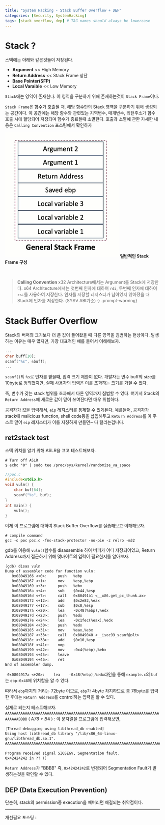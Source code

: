 ```yaml
---
title: "System Hacking - Stack Buffer Overflow + DEP"
categories: [Security, SystemHacking]
tags: [stack overflow, dep] # TAG names should always be lowercase
---
```


# Stack ?

스택에는 아래와 같은것들이 저장된다.

- **Argument** << High Memory
- **Return Address** << Stack Frame 상단
- **Base Pointer(SFP)**
- **Local Varaible** << Low Memory

`Stack`에는 영역이 존재한다. 이 영역을 구분하기 위해 존재하는것이 `Stack Frame`이다.

`Stack Frame`은 함수가 호출될 때, 해당 함수만의 Stack 영역을 구분하기 위해 생성되는 공간이다. 이 공간에는 해당 함수와 관련있는 지역변수, 매개변수, 리턴주소가 함수 호출 시에 할당되어 저장되며 함수가 종료될때 소멸한다. 호출과 소멸에 관한 자세한 내용은 `Calling Convention` 포스팅에서 확인하자

![img](/images/StackOverflow_img/StackFrame.png)
**일반적인 Stack Frame 구성**

<br />

> **Calling Convention**
> x32 Architecture에서는 Argument를 Stack에 저장한다.
> x64 Architecture에서는 첫번째 인자에 대하여 `rdi`, 두번째 인자에 대하여 `rsi`를 사용하여 저장한다. 인자를 저장할 레지스터가 남아있지 않아졌을 때 Stack에 인자를 저장한다. (SYSV ABI기준)
> {: .prompt-warning}

# Stack Buffer Overflow

Stack의 버퍼의 크기보다 더 큰 값이 들어왔을 때 다른 영역을 침범하는 현상이다.
발생하는 이유는 매우 많지만, 가장 대표적인 얘를 들어서 이해해보자.

```c
...
char buff[10];
scanf("%s", &buff);
...
```

`scanf()`의 `%s`로 인자를 받을때, 입력 크기 제한이 없다. 개발자는 변수 buff의 size를 10byte로 정의했지만, 실제 사용자의 입력은 이를 초과하는 크기를 가질 수 있다.

즉, 변수가 갖는 stack 범위를 초과해서 다른 영역까지 침범할 수 있다. 여기서 Stack의 `Return Address`에 새로운 값이 덮어 쓰여진다면 매우 위험하다.

공격자가 값을 입력해서, `eip` 레지스터를 통제할 수 있게된다. 예를들어, 공격자가 stack에 malicious function, shell code등을 삽입해두고 `Return Address`를 이 주소로 덮어 `eip` 레지스터가 이를 지칭하게 만들면~ 다 털리는겁니다.

## ret2stack test

스택 위치를 알기 위해 ASLR을 끄고 테스트해보자.

```shell
# Turn off ASLR
$ echo "0" | sudo tee /proc/sys/kernel/randomize_va_space
```

```c
//poc.c
#include<stdio.h>
void vuln() {
    char buf[64];
    scanf("%s", buf);
}
int main() {
    vuln();
}
```

이제 이 프로그램에 대하여 Stack Buffer Overflow를 실습해보고 이해해보자.

```shell
# compile command
gcc -o poc poc.c -fno-stack-protector -no-pie -z relro -m32
```

gdb를 이용해 `vuln()`함수를 disassemble 하여 버퍼가 어디 저장되어있고, Return Address까지 접근하기 위해 몇바이트의 입력이 필요한지를 알아보자.

```text
(gdb) disas vuln
Dump of assembler code for function vuln:
   0x08049166 <+0>:     push   %ebp
   0x08049167 <+1>:     mov    %esp,%ebp
   0x08049169 <+3>:     push   %ebx
   0x0804916a <+4>:     sub    $0x44,%esp
   0x0804916d <+7>:     call   0x80491b1 <__x86.get_pc_thunk.ax>
   0x08049172 <+12>:    add    $0x2e82,%eax
   0x08049177 <+17>:    sub    $0x8,%esp
   0x0804917a <+20>:    lea    -0x48(%ebp),%edx
   0x0804917d <+23>:    push   %edx
   0x0804917e <+24>:    lea    -0x1fec(%eax),%edx
   0x08049184 <+30>:    push   %edx
   0x08049185 <+31>:    mov    %eax,%ebx
   0x08049187 <+33>:    call   0x8049040 <__isoc99_scanf@plt>
   0x0804918c <+38>:    add    $0x10,%esp
   0x0804918f <+41>:    nop
   0x08049190 <+42>:    mov    -0x4(%ebp),%ebx
   0x08049193 <+45>:    leave
   0x08049194 <+46>:    ret
End of assembler dump.
```

` 0x0804917a <+20>:    lea    -0x48(%ebp),%edx`라인을 통해 `example.c`의 `buf`는 `ebp-0x48`에 위치함을 알 수 있다.

따라서 `ebp`까지의 거리는 72byte 이므로, `ebp`가 4byte 차지하므로 총 76byte를 입력한 후에는 `Return Address`를 control하는 입력을 할 수 있다.

실제로 되는지 테스트해보자.
`AAAAAAAAAAAAAAAAAAAAAAAAAAAAAAAAAAAAAAAAAAAAAAAAAAAAAAAAAAAAAAAAAAAAAAAAAAAABBBB` ( A*76 + B*4 ) :
이 문자열을 프로그램에 입력해보면,

```shell
[Thread debugging using libthread_db enabled]
Using host libthread_db library "/lib/x86_64-linux-gnu/libthread_db.so.1".
AAAAAAAAAAAAAAAAAAAAAAAAAAAAAAAAAAAAAAAAAAAAAAAAAAAAAAAAAAAAAAAAAAAAAAAAAAAABBBB

Program received signal SIGSEGV, Segmentation fault.
0x42424242 in ?? ()
```

`Return Address`가 "BBBB" 즉, `0x42424242`로 변경되어 Segmentation Fault가 발생하는것을 확인할 수 있다.

## DEP (Data Execution Prevention)

단순히, stack의 permission중 execution을 빼버리면 해결되는 취약점이다.

---

개선필요 포스팅 :
